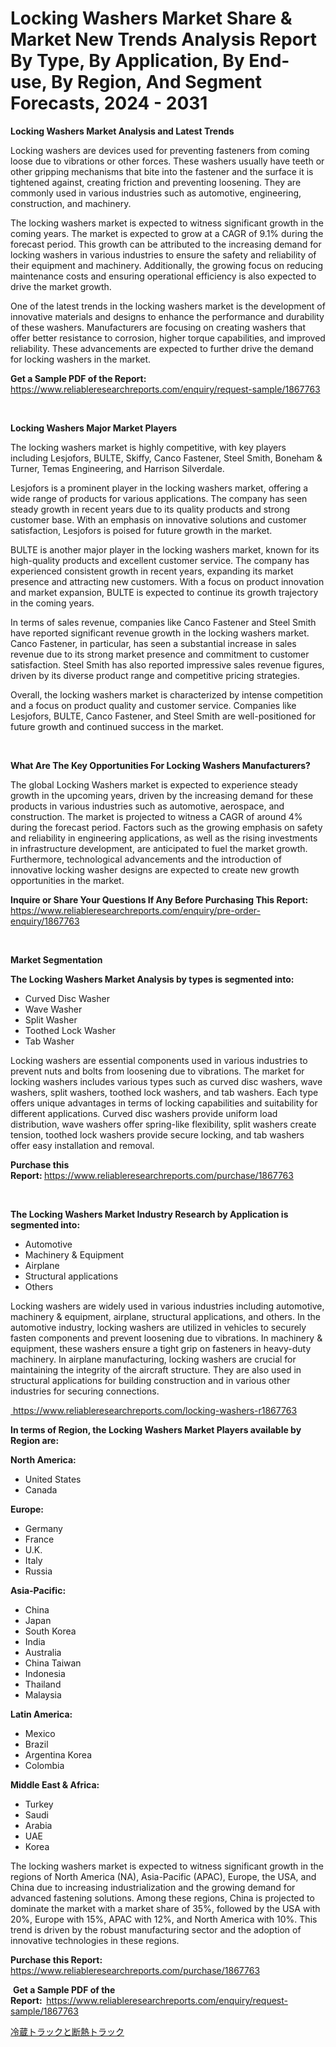 <p><h1>Locking Washers Market Share & Market New Trends Analysis Report By Type, By Application, By End-use, By Region, And Segment Forecasts, 2024 - 2031</h1></p><p><strong>Locking Washers Market Analysis and Latest Trends</strong></p>
<p><p>Locking washers are devices used for preventing fasteners from coming loose due to vibrations or other forces. These washers usually have teeth or other gripping mechanisms that bite into the fastener and the surface it is tightened against, creating friction and preventing loosening. They are commonly used in various industries such as automotive, engineering, construction, and machinery.</p><p>The locking washers market is expected to witness significant growth in the coming years. The market is expected to grow at a CAGR of 9.1% during the forecast period. This growth can be attributed to the increasing demand for locking washers in various industries to ensure the safety and reliability of their equipment and machinery. Additionally, the growing focus on reducing maintenance costs and ensuring operational efficiency is also expected to drive the market growth.</p><p>One of the latest trends in the locking washers market is the development of innovative materials and designs to enhance the performance and durability of these washers. Manufacturers are focusing on creating washers that offer better resistance to corrosion, higher torque capabilities, and improved reliability. These advancements are expected to further drive the demand for locking washers in the market.</p></p>
<p><strong>Get a Sample PDF of the Report:&nbsp;</strong> <a href="https://www.reliableresearchreports.com/enquiry/request-sample/1867763">https://www.reliableresearchreports.com/enquiry/request-sample/1867763</a></p>
<p>&nbsp;</p>
<p><strong>Locking Washers Major Market Players</strong></p>
<p><p>The locking washers market is highly competitive, with key players including Lesjofors, BULTE, Skiffy, Canco Fastener, Steel Smith, Boneham & Turner, Temas Engineering, and Harrison Silverdale. </p><p>Lesjofors is a prominent player in the locking washers market, offering a wide range of products for various applications. The company has seen steady growth in recent years due to its quality products and strong customer base. With an emphasis on innovative solutions and customer satisfaction, Lesjofors is poised for future growth in the market.</p><p>BULTE is another major player in the locking washers market, known for its high-quality products and excellent customer service. The company has experienced consistent growth in recent years, expanding its market presence and attracting new customers. With a focus on product innovation and market expansion, BULTE is expected to continue its growth trajectory in the coming years.</p><p>In terms of sales revenue, companies like Canco Fastener and Steel Smith have reported significant revenue growth in the locking washers market. Canco Fastener, in particular, has seen a substantial increase in sales revenue due to its strong market presence and commitment to customer satisfaction. Steel Smith has also reported impressive sales revenue figures, driven by its diverse product range and competitive pricing strategies.</p><p>Overall, the locking washers market is characterized by intense competition and a focus on product quality and customer service. Companies like Lesjofors, BULTE, Canco Fastener, and Steel Smith are well-positioned for future growth and continued success in the market.</p></p>
<p>&nbsp;</p>
<p><strong>What Are The Key Opportunities For Locking Washers Manufacturers?</strong></p>
<p><p>The global Locking Washers market is expected to experience steady growth in the upcoming years, driven by the increasing demand for these products in various industries such as automotive, aerospace, and construction. The market is projected to witness a CAGR of around 4% during the forecast period. Factors such as the growing emphasis on safety and reliability in engineering applications, as well as the rising investments in infrastructure development, are anticipated to fuel the market growth. Furthermore, technological advancements and the introduction of innovative locking washer designs are expected to create new growth opportunities in the market.</p></p>
<p><strong>Inquire or Share Your Questions If Any Before Purchasing This Report:</strong> <a href="https://www.reliableresearchreports.com/enquiry/pre-order-enquiry/1867763">https://www.reliableresearchreports.com/enquiry/pre-order-enquiry/1867763</a></p>
<p>&nbsp;</p>
<p><strong>Market Segmentation</strong></p>
<p><strong>The Locking Washers Market Analysis by types is segmented into:</strong></p>
<p><ul><li>Curved Disc Washer</li><li>Wave Washer</li><li>Split Washer</li><li>Toothed Lock Washer</li><li>Tab Washer</li></ul></p>
<p><p>Locking washers are essential components used in various industries to prevent nuts and bolts from loosening due to vibrations. The market for locking washers includes various types such as curved disc washers, wave washers, split washers, toothed lock washers, and tab washers. Each type offers unique advantages in terms of locking capabilities and suitability for different applications. Curved disc washers provide uniform load distribution, wave washers offer spring-like flexibility, split washers create tension, toothed lock washers provide secure locking, and tab washers offer easy installation and removal.</p></p>
<p><strong>Purchase this Report:&nbsp;</strong><a href="https://www.reliableresearchreports.com/purchase/1867763">https://www.reliableresearchreports.com/purchase/1867763</a></p>
<p>&nbsp;</p>
<p><strong>The Locking Washers Market Industry Research by Application is segmented into:</strong></p>
<p><ul><li>Automotive</li><li>Machinery & Equipment</li><li>Airplane</li><li>Structural applications</li><li>Others</li></ul></p>
<p><p>Locking washers are widely used in various industries including automotive, machinery & equipment, airplane, structural applications, and others. In the automotive industry, locking washers are utilized in vehicles to securely fasten components and prevent loosening due to vibrations. In machinery & equipment, these washers ensure a tight grip on fasteners in heavy-duty machinery. In airplane manufacturing, locking washers are crucial for maintaining the integrity of the aircraft structure. They are also used in structural applications for building construction and in various other industries for securing connections.</p></p>
<p><a href="https://www.reliableresearchreports.com/locking-washers-r1867763">&nbsp;https://www.reliableresearchreports.com/locking-washers-r1867763</a></p>
<p><strong>In terms of Region, the Locking Washers Market Players available by Region are:</strong></p>
<p>
    <p> <strong> North America: </strong>
        <ul>
            <li>United States</li>
            <li>Canada</li>
        </ul>
        </p> 
    <p> <strong> Europe: </strong>
        <ul>
            <li>Germany</li>
            <li>France</li>
            <li>U.K.</li>
            <li>Italy</li>
            <li>Russia</li>
        </ul>
        </p> 
    <p> <strong> Asia-Pacific: </strong>
        <ul>
            <li>China</li>
            <li>Japan</li>
            <li>South Korea</li>
            <li>India</li>
            <li>Australia</li>
            <li>China Taiwan</li>
            <li>Indonesia</li>
            <li>Thailand</li>
            <li>Malaysia</li>
        </ul>
        </p> 
    <p> <strong> Latin America: </strong>
        <ul>
            <li>Mexico</li>
            <li>Brazil</li>
            <li>Argentina Korea</li>
            <li>Colombia</li>
        </ul>
        </p> 
    <p> <strong> Middle East & Africa: </strong>
        <ul>
            <li>Turkey</li>
            <li>Saudi</li>
            <li>Arabia</li>
            <li>UAE</li>
            <li>Korea</li>
        </ul>
    </p>
    </p>
<p><p>The locking washers market is expected to witness significant growth in the regions of North America (NA), Asia-Pacific (APAC), Europe, the USA, and China due to increasing industrialization and the growing demand for advanced fastening solutions. Among these regions, China is projected to dominate the market with a market share of 35%, followed by the USA with 20%, Europe with 15%, APAC with 12%, and North America with 10%. This trend is driven by the robust manufacturing sector and the adoption of innovative technologies in these regions.</p></p>
<p><strong>Purchase this Report: </strong><a href="https://www.reliableresearchreports.com/purchase/1867763">https://www.reliableresearchreports.com/purchase/1867763</a></p>
<p>&nbsp;<strong>Get a Sample PDF of the Report:&nbsp;&nbsp;</strong><a href="https://www.reliableresearchreports.com/enquiry/request-sample/1867763">https://www.reliableresearchreports.com/enquiry/request-sample/1867763</a></p>
<p><strong></strong></p>
<p><p><a href="https://github.com/lababdou/Market-Research-Report-List-4/blob/main/2094479157350.md">冷蔵トラックと断熱トラック</a></p></p>